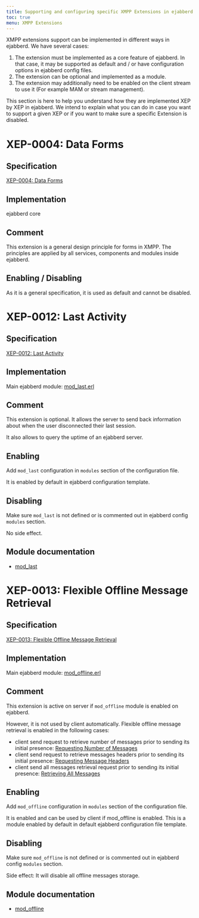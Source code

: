 ```yaml
---
title: Supporting and configuring specific XMPP Extensions in ejabberd
toc: true
menu: XMPP Extensions
---
```


XMPP extensions support can be implemented in different ways in ejabberd. We have several cases:

1. The extension must be implemented as a core feature of ejabberd. In
   that case, it may be supported as default and / or have
   configuration options in ejabberd config files.
2. The extension can be optional and implemented as a module.
3. The extension may additionally need to be enabled on the client
   stream to use it (For example MAM or stream management).

This section is here to help you understand how they are implemented
XEP by XEP in ejabberd. We intend to explain what you can do in case
you want to support a given XEP or if you want to make sure a specific
Extension is disabled.

# XEP-0004: Data Forms

## Specification

[XEP-0004: Data Forms](https://xmpp.org/extensions/xep-0004.html)

## Implementation

ejabberd core

## Comment

This extension is a general design principle for forms in XMPP. The
principles are applied by all services, components and modules inside
ejabberd.

## Enabling / Disabling

As it is a general specification, it is used as default and cannot be
disabled.

# XEP-0012: Last Activity

## Specification

[XEP-0012: Last Activity](https://xmpp.org/extensions/xep-0012.html)

## Implementation

Main ejabberd module: [mod_last.erl](https://github.com/processone/ejabberd/blob/master/src/mod_last.erl)

## Comment

This extension is optional. It allows the server to send back
information about when the user disconnected their last session.

It also allows to query the uptime of an ejabberd server.

## Enabling

Add `mod_last` configuration in `modules` section of the
   configuration file.

It is enabled by default in ejabberd configuration template.

## Disabling

Make sure `mod_last` is not defined or is commented out in ejabberd
   config `modules` section.
   
No side effect.

## Module documentation

* [mod_last](/admin/guide/configuration/#mod-last)

# XEP-0013: Flexible Offline Message Retrieval

## Specification

[XEP-0013: Flexible Offline Message Retrieval](https://xmpp.org/extensions/xep-0013.html)

## Implementation

Main ejabberd module: [mod_offline.erl](https://github.com/processone/ejabberd/blob/master/src/mod_offline.erl)

## Comment

This extension is active on server if `mod_offline` module is enabled on ejabberd.

However, it is not used by client automatically. Flexible offline
message retrieval is enabled in the following cases:

* client send request to retrieve number of messages prior to sending
  its initial presence:
  [Requesting Number of Messages](https://xmpp.org/extensions/xep-0013.html#request-number)
* client send request to retrieve messages headers prior to sending
  its initial presence:
  [Requesting Message Headers](https://xmpp.org/extensions/xep-0013.html#request-headers)
* client send all messages retrieval request prior to sending its
  initial presence:
  [Retrieving All Messages](https://xmpp.org/extensions/xep-0013.html#retrieve-all)

## Enabling

Add `mod_offline` configuration in `modules` section of the
   configuration file.

It is enabled and can be used by client if mod_offline is
enabled. This is a module enabled by default in default ejabberd
configuration file template.

## Disabling

Make sure `mod_offline` is not defined or is commented out in
   ejabberd config `modules` section.
   
Side effect: It will disable all offline messages storage.

## Module documentation

* [mod_offline](/admin/guide/configuration/#mod-offline)
